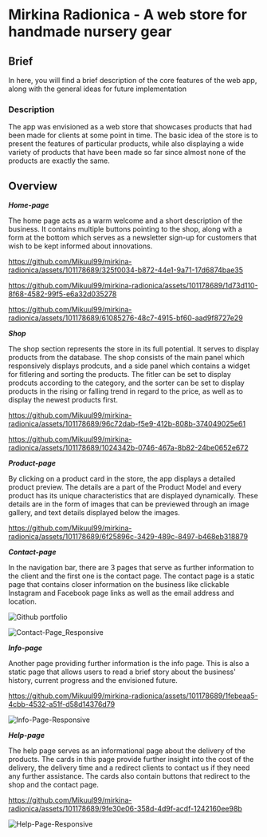 # Mirkina Radionica - A web store for handmade nursery gear

## Brief 

In here, you will find a brief description of the core features of the web app, along with the general ideas for future implementation

### Description

The app was envisioned as a web store that showcases products that had been made for clients at some point in time. The basic idea of the store is to present the features of particular products, while also displaying a wide variety of products that have been made so far since almost none of the products are exactly the same.

## Overview

**_Home-page_**

The home page acts as a warm welcome and a short description of the business. It contains multiple buttons pointing to the shop, along with a form at the bottom which serves as a newsletter sign-up for customers that wish to be kept informed about innovations.

https://github.com/Mikuul99/mirkina-radionica/assets/101178689/325f0034-b872-44e1-9a71-17d6874bae35


https://github.com/Mikuul99/mirkina-radionica/assets/101178689/1d73d110-8f68-4582-99f5-e6a32d035278

https://github.com/Mikuul99/mirkina-radionica/assets/101178689/61085276-48c7-4915-bf60-aad9f8727e29

**_Shop_**

The shop section represents the store in its full potential. It serves to display products from the database. The shop consists of the main panel which responsively displays prodcuts, and a side panel which contains a widget for fitlering and sorting the products. The fitler can be set to display prodcuts according to the category, and the sorter can be set to display products in the rising or falling trend in regard to the price, as well as to display the newest products first.

https://github.com/Mikuul99/mirkina-radionica/assets/101178689/96c72dab-f5e9-412b-808b-374049025e61

https://github.com/Mikuul99/mirkina-radionica/assets/101178689/1024342b-0746-467a-8b82-24be0652e672

**_Product-page_**

By clicking on a product card in the store, the app displays a detailed product preview. The details are a part of the Product Model and every product has its unique characteristics that are displayed dynamically. These details are in the form of images that can be previewed through an image gallery, and text details displayed below the images.

https://github.com/Mikuul99/mirkina-radionica/assets/101178689/6f25896c-3429-489c-8497-b468eb318879

**_Contact-page_**

In the navigation bar, there are 3 pages that serve as further information to the client and the first one is the contact page. The contact page is a static page that contains closer information on the business like clickable Instagram and Facebook page links as well as the email address and location. 

![Github portfolio](https://github.com/Mikuul99/mirkina-radionica/assets/101178689/d7913d7f-eb6e-43cf-97a9-52ad56e3b012)

![Contact-Page_Responsive](https://github.com/Mikuul99/mirkina-radionica/assets/101178689/ed229bd1-de16-46c4-b78f-589f22bb8396)

**_Info-page_**

Another page providing further information is the info page. This is also a static page that allows users to read a brief story about the business' history, current progress and the envisioned future.

https://github.com/Mikuul99/mirkina-radionica/assets/101178689/1febeaa5-4cbb-4532-a51f-d58d14376d79

![Info-Page-Responsive](https://github.com/Mikuul99/mirkina-radionica/assets/101178689/4021f658-0e22-4af4-8e47-f22620f402cb)

**_Help-page_**

The help page serves as an informational page about the delivery of the products. The cards in this page provide further insight into the cost of the delivery, the delivery time and a redirect clients to contact us if they need any further assistance. The cards also contain buttons that redirect to the shop and the contact page.

https://github.com/Mikuul99/mirkina-radionica/assets/101178689/9fe30e06-358d-4d9f-acdf-1242160ee98b

![Help-Page-Responsive](https://github.com/Mikuul99/mirkina-radionica/assets/101178689/0a577dba-d364-4175-be8f-04af371cf03a)


